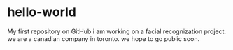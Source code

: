 # hello-world
My first repository on GitHub
i am working on a facial recognization project.  we are a canadian company in toronto.  we hope to go public soon.  
